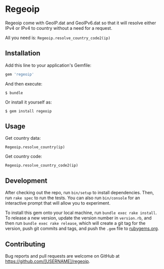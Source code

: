 # Regeoip

Regeoip come with GeoIP.dat and GeoIPv6.dat so that it will resolve
either IPv4 or IPv4 to country without a need for a request.

All you need is: `Regeoip.resolve_country_code2(ip)`

## Installation

Add this line to your application's Gemfile:

```ruby
gem 'regeoip'
```

And then execute:

    $ bundle

Or install it yourself as:

    $ gem install regeoip

## Usage

Get country data:

    Regeoip.resolve_country(ip)

Get country code:

    Regeoip.resolve_country_code2(ip)

## Development

After checking out the repo, run `bin/setup` to install dependencies. Then, run `rake spec` to run the tests. You can also run `bin/console` for an interactive prompt that will allow you to experiment.

To install this gem onto your local machine, run `bundle exec rake install`. To release a new version, update the version number in `version.rb`, and then run `bundle exec rake release`, which will create a git tag for the version, push git commits and tags, and push the `.gem` file to [rubygems.org](https://rubygems.org).

## Contributing

Bug reports and pull requests are welcome on GitHub at https://github.com/[USERNAME]/regeoip.

